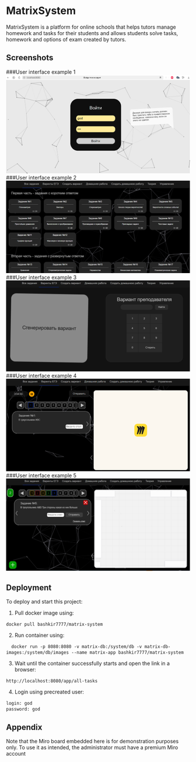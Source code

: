 

# MatrixSystem

MatrixSystem is a platform for online schools that helps tutors manage homework and tasks for their students and allows students solve tasks, homework and options of exam created by tutors.

## Screenshots

###User interface example 1
![App Screenshot](img/interface_example_1.png)
###User interface example 2
![App Screenshot](img/interface_example_2.png)
###User interface example 3
![App Screenshot](img/interface_example_3.png)
###User interface example 4
![App Screenshot](img/interface_example_4.png)
###User interface example 5
![App Screenshot](img/interface_example_5.png)


## Deployment

To deploy and start this project:


1. Pull docker image using:

```docker
docker pull bashkir7777/matrix-system
```
2. Run container using:

```docker
  docker run -p 8080:8080 -v matrix-db:/system/db -v matrix-db-images:/system/db/images --name matrix-app bashkir7777/matrix-system
```

3. Wait until the container successfully starts and open the link in a browser:
```url
http://localhost:8080/app/all-tasks
```
4. Login using precreated user:
```login
login: god
password: god
```


## Appendix

Note that the Miro board embedded here is for demonstration purposes only. To use it as intended, the administrator must have a premium Miro account
